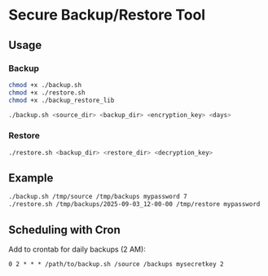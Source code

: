 # Secure Backup/Restore Tool

## Usage

### Backup
```bash
chmod +x ./backup.sh 
chmod +x ./restore.sh
chmod +x ./backup_restore_lib
```
```bash
./backup.sh <source_dir> <backup_dir> <encryption_key> <days>
```

### Restore
```bash
./restore.sh <backup_dir> <restore_dir> <decryption_key>
```

## Example
```bash
./backup.sh /tmp/source /tmp/backups mypassword 7
./restore.sh /tmp/backups/2025-09-03_12-00-00 /tmp/restore mypassword
```

## Scheduling with Cron
Add to crontab for daily backups (2 AM):
```
0 2 * * * /path/to/backup.sh /source /backups mysecretkey 2
```

